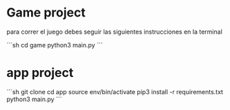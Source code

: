 # Game project
para correr el juego debes seguir las siguientes instrucciones en la terminal

´´´sh
cd game 
python3 main.py
´´´




# app project

´´´sh
git clone
cd app
source env/bin/activate
pip3 install -r requirements.txt 
python3 main.py
´´´


